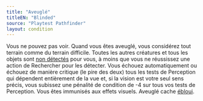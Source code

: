 ```yaml
---
title: "Aveuglé"
titleEN: "Blinded"
source: "Playtest Pathfinder"
layout: condition
---
```


Vous ne pouvez pas voir. Quand vous êtes aveuglé, vous considérez tout terrain comme du terrain difficile. Toutes les autres créatures et tous les objets sont [non détectés](non-détecté.html) pour vous, à moins que vous ne réussissez une action de Rechercher pour les détecter. Vous échouez automatiquement ou échouez de manière critique (le pire des deux) tous les tests de Perception qui dépendent entièrement de la vue et, si la vision est votre seul sens précis, vous subissez une pénalité de condition de -4 sur tous vos tests de Perception. Vous êtes immunisés aux effets visuels. Aveuglé cache [ébloui](ébloui.html).